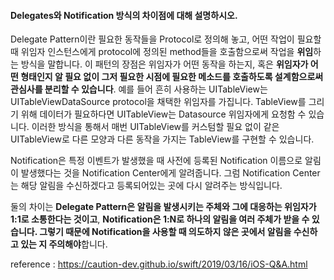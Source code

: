 #### Delegates와 Notification 방식의 차이점에 대해 설명하시오.

Delegate Pattern이란 필요한 동작들을 Protocol로 정의해 놓고, 어떤 작업이 필요할 때 위임자 인스턴스에게 protocol에 정의된 method들을 호출함으로써 작업을 **위임**하는 방식을 말합니다. 이 패턴의 장점은 위임자가 어떤 동작을 하는지, 혹은 **위임자가 어떤 형태인지 알 필요 없이 그저 필요한 시점에 필요한 메소드를 호출하도록 설계함으로써 관심사를 분리할 수 있습니다**. 예를 들어 흔히 사용하는 UITableView는 UITableViewDataSource protocol을 채택한 위임자를 가집니다. TableView를 그리기 위해 데이터가 필요하다면 UITableView는 Datasource 위임자에게 요청함 수 있습니다. 이러한 방식을 통해서 매번 UITableView를 커스텀할 필요 없이 같은 UITableView로 다른 모양과 다른 동작을 가지는 TableView를 구현할 수 있습니다.

Notification은 특정 이벤트가 발생했을 때 사전에 등록된 Notification 이름으로 알림이 발생했다는 것을 Notification Center에게 알려줍니다. 그럼 Notification Center는 해당 알림을 수신하겠다고 등록되어있는 곳에 다시 알려주는 방식입니다.

둘의 차이는 **Delegate Pattern은 알림을 발생시키는 주체와 그에 대응하는 위임자가 1:1로 소통한다는 것이고**, **Notification은 1:N로 하나의 알림을 여러 주체가 받을 수 있습니다. 그렇기 때문에 Notification을 사용할 때 의도하지 않은 곳에서 알림을 수신하고 있는 지 주의해야**합니다. 



reference : https://caution-dev.github.io/swift/2019/03/16/iOS-Q&A.html

